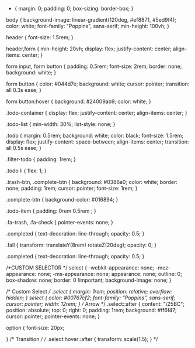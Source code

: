* {
    margin: 0;
    padding: 0;
    box-sizing: border-box;
}

body {
    background-image: linear-gradient(120deg, #ef8871, #5ed9f4);
    color: white;
    font-family: "Poppins", sans-serif;
    min-height: 100vh;
}

header {
    font-size: 1.5rem;
}

header,form {
    min-height: 20vh;
    display: flex;
    justify-content: center;
    align-items: center;
}

form input, form button {
    padding: 0.5rem;
    font-size: 2rem;
    border: none;
    background: white;
}

form button {
    color: #044d7e;
    background: white;
    cursor: pointer;
    transition: all 0.3s ease;
}

form button:hover {
    background: #24009ab9;
    color: white;
}

.todo-container {
    display: flex;
    justify-content: center;
    align-items: center;
}

.todo-list {
    min-width: 30%;
    list-style: none;
}

.todo {
    margin: 0.5rem;
    background: white;
    color: black;
    font-size: 1.5rem;
    display: flex;
    justify-content: space-between;
    align-items: center;
    transition: all 0.5s ease;
}

.filter-todo {
    padding: 1rem;
}

.todo li {
    flex: 1;
}

.trash-btn, .complete-btn {
    background: #0386a0;
    color: white;
    border: none;
    padding: 1rem;
    cursor: pointer;
    font-size: 1rem;
}

.complete-btn {
    background-color: #016894;
}

.todo-item {
    padding: 0rem 0.5rem ;
}

.fa-trash, .fa-check {
    pointer-events: none;
}

.completed {
    text-decoration: line-through;
    opacity: 0.5;
}

.fall {
    transform: translateY(8rem) rotateZ(20deg);
    opacity: 0;
}


.completed {
    text-decoration: line-through;
    opacity: 0.5;
}

  /*CUSTOM SELECTOR */
select {
    -webkit-appearance: none;
    -moz-appearance: none;
    -ms-appearance: none;
    appearance: none;
    outline: 0;
    box-shadow: none;
    border: 0 !important;
    background-image: none;
}

  /* Custom Select */
.select {
    margin: 1rem;
    position: relative;
    overflow: hidden;
}
select {
    color: #00767cf2;
    font-family: "Poppins", sans-serif;
    cursor: pointer;
    width: 12rem;
}
  /* Arrow */
.select::after {
    content: "\25BC";
    position: absolute;
    top: 0;
    right: 0;
    padding: 1rem;
    background: #ff6f47;
    cursor: pointer;
    pointer-events: none;
}

option {
font-size: 20px;

}
  /* Transition */
/*
.select:hover::after {
    transform: scale(1.5);
}
  */
